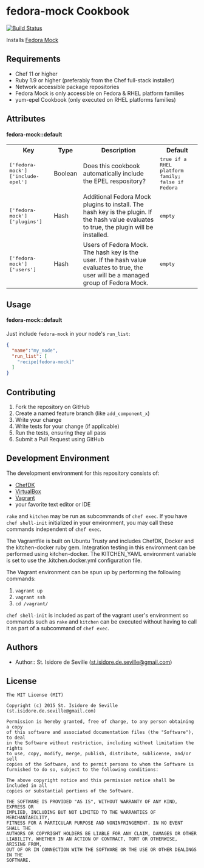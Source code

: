 fedora-mock Cookbook
====================
[![Build Status](https://travis-ci.org/st-isidore-de-seville/cookbook-fedora-mock.svg?branch=master)](https://travis-ci.org/st-isidore-de-seville/cookbook-fedora-mock)

Installs [Fedora Mock](https://fedoraproject.org/wiki/Mock?rd=Subprojects/Mock)

Requirements
------------
- Chef 11 or higher
- Ruby 1.9 or higher (preferably from the Chef full-stack installer)
- Network accessible package repositories
- Fedora Mock is only accessible on Fedora & RHEL platform families
- yum-epel Cookbook (only executed on RHEL platforms families)

Attributes
----------
#### fedora-mock::default
<table>
  <tr>
    <th>Key</th>
    <th>Type</th>
    <th>Description</th>
    <th>Default</th>
  </tr>
  <tr>
    <td><tt>['fedora-mock']['include-epel']</tt></td>
    <td>Boolean</td>
    <td>
      Does this cookbook automatically include the EPEL respository?
    </td>
    <td><tt>true if a RHEL platform family; false if Fedora</tt></td>
  </tr>
  <tr>
    <td><tt>['fedora-mock']['plugins']</tt></td>
    <td>Hash</td>
    <td>
      Additional Fedora Mock plugins to install.  The hash key is the plugin.
      If the hash value evaluates to true, the plugin will be installed.
    </td>
    <td><tt>empty</tt></td>
  </tr>
  <tr>
    <td><tt>['fedora-mock']['users']</tt></td>
    <td>Hash</td>
    <td>
      Users of Fedora Mock.  The hash key is the user.  If the hash value
      evaluates to true, the user will be a managed group of Fedora Mock.
    </td>
    <td><tt>empty</tt></td>
  </tr>
</table>

Usage
-----
#### fedora-mock::default
Just include `fedora-mock` in your node's `run_list`:

```json
{
  "name":"my_node",
  "run_list": [
    "recipe[fedora-mock]"
  ]
}
```

Contributing
------------
1. Fork the repository on GitHub
2. Create a named feature branch (like `add_component_x`)
3. Write your change
4. Write tests for your change (if applicable)
5. Run the tests, ensuring they all pass
6. Submit a Pull Request using GitHub

Development Environment
-------------------

The development environment for this repository consists of:
* [ChefDK](https://downloads.chef.io/chef-dk/)
* [VirtualBox](https://www.virtualbox.org/wiki/Downloads)
* [Vagrant](http://www.vagrantup.com/downloads.html)
* your favorite text editor or IDE

`rake` and `kitchen` may be run as subcommands of `chef exec`.  If you have
`chef shell-init` initialized in your environment, you may call these commands
independent of `chef exec`.

The Vagrantfile is built on Ubuntu Trusty and includes ChefDK, Docker and the
kitchen-docker ruby gem.  Integration testing in this environment can be
performed using kitchen-docker.  The KITCHEN_YAML environment variable is set to
use the .kitchen.docker.yml configuration file.

The Vagrant environment can be spun up by performing the following commands:

1. `vagrant up`
2. `vagrant ssh`
3. `cd /vagrant/`

`chef shell-init` is included as part of the vagrant user's environment so
commands such as `rake` and `kitchen` can be executed without having to call it
as part of a subcommand of `chef exec`.

Authors
-------------------
- Author:: St. Isidore de Seville (<st.isidore.de.seville@gmail.com>)

License
-------------------

```text
The MIT License (MIT)

Copyright (c) 2015 St. Isidore de Seville (st.isidore.de.seville@gmail.com)

Permission is hereby granted, free of charge, to any person obtaining a copy
of this software and associated documentation files (the "Software"), to deal
in the Software without restriction, including without limitation the rights
to use, copy, modify, merge, publish, distribute, sublicense, and/or sell
copies of the Software, and to permit persons to whom the Software is
furnished to do so, subject to the following conditions:

The above copyright notice and this permission notice shall be included in all
copies or substantial portions of the Software.

THE SOFTWARE IS PROVIDED "AS IS", WITHOUT WARRANTY OF ANY KIND, EXPRESS OR
IMPLIED, INCLUDING BUT NOT LIMITED TO THE WARRANTIES OF MERCHANTABILITY,
FITNESS FOR A PARTICULAR PURPOSE AND NONINFRINGEMENT. IN NO EVENT SHALL THE
AUTHORS OR COPYRIGHT HOLDERS BE LIABLE FOR ANY CLAIM, DAMAGES OR OTHER
LIABILITY, WHETHER IN AN ACTION OF CONTRACT, TORT OR OTHERWISE, ARISING FROM,
OUT OF OR IN CONNECTION WITH THE SOFTWARE OR THE USE OR OTHER DEALINGS IN THE
SOFTWARE.
